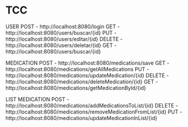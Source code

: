 # TCC
USER
POST - http://localhost:8080/login
GET - http://localhost:8080/users/buscar/{id}
PUT - http://localhost:8080/users/editar/{id}
DELETE - http://localhost:8080/users/deletar/{id}
GET - http://localhost:8080/users/buscar/{id}

MEDICATION
POST - http://localhost:8080/medications/save
GET - http://localhost:8080/medications/getAllMedications
PUT - http://localhost:8080/medications/updateMedication/{id}
DELETE - http://localhost:8080/medications/deleteMedication/{id}
GET - http://localhost:8080/medications/getMedicationById/{id}

LIST MEDICATION
POST - http://localhost:8080/medications/addMedicationsToList/{id}
DELETE - http://localhost:8080/medications/removeMedicationFromList/{id}
PUT - http://localhost:8080/medications/updateMedicationInList/{id}